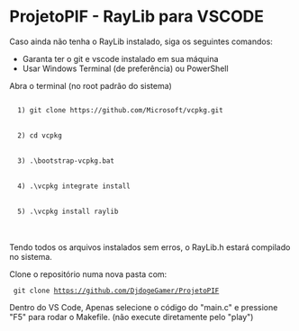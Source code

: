 # ProjetoPIF - RayLib para VSCODE

Caso ainda não tenha o RayLib instalado, siga os seguintes comandos:
* Garanta ter o git e vscode instalado em sua máquina 
* Usar Windows Terminal (de preferência) ou PowerShell

Abra o terminal (no root padrão do sistema)

<code>
  1) git clone https://github.com/Microsoft/vcpkg.git
</code>
<br>
<code>
  2) cd vcpkg
</code>
<br>
<code>
  3) .\bootstrap-vcpkg.bat
</code>
<br>
<code>
  4) .\vcpkg integrate install
</code>
<br>
<code>
  5) .\vcpkg install raylib  
</code>
<br>
<br>

Tendo todos os arquivos instalados sem erros, o RayLib.h estará compilado no sistema.

Clone o repositório numa nova pasta com:

<code> git clone https://github.com/DjdogeGamer/ProjetoPIF </code>

Dentro do VS Code, Apenas selecione o código do "main.c" e pressione "F5" para rodar o Makefile. (não execute diretamente pelo "play")
